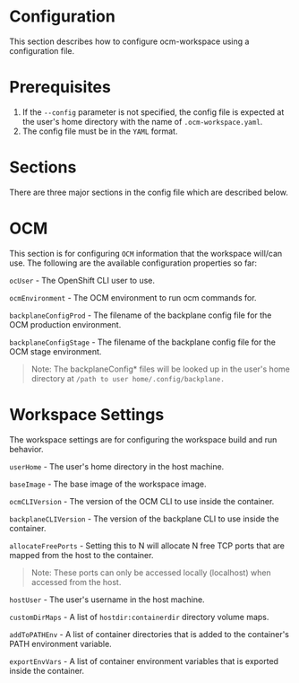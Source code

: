 # Configuration
This section describes how to configure ocm-workspace using a configuration file.

# Prerequisites
1. If the `--config` parameter is not specified, the config file is expected at the user's home directory with the name of `.ocm-workspace.yaml`.
2. The config file must be in the `YAML` format.

# Sections
There are three major sections in the config file which are described below.

# OCM
This section is for configuring `OCM` information that the workspace will/can use. The following are the available configuration properties so far:

`ocUser` - The OpenShift CLI user to use.

`ocmEnvironment` - The OCM environment to run ocm commands for.

`backplaneConfigProd` - The filename of the backplane config file for the OCM production environment.

`backplaneConfigStage` - The filename of the backplane config file for the OCM stage environment.

> Note: The backplaneConfig* files will be looked up in the user's home directory at `/path to user home/.config/backplane.`

# Workspace Settings
The workspace settings are for configuring the workspace build and run behavior.

`userHome` - The user's home directory in the host machine.

`baseImage` - The base image of the workspace image.

`ocmCLIVersion` - The version of the OCM CLI to use inside the container.

`backplaneCLIVersion` - The version of the backplane CLI to use inside the container.

`allocateFreePorts` - Setting this to N will allocate N free TCP ports that are mapped from the host to the container.

> Note: These ports can only be accessed locally (localhost) when accessed from the host.

`hostUser` - The user's username in the host machine.

`customDirMaps` - A list of `hostdir:containerdir` directory volume maps.

`addToPATHEnv` - A list of container directories that is added to the container's PATH environment variable.

`exportEnvVars` - A list of container environment variables that is exported inside the container.
